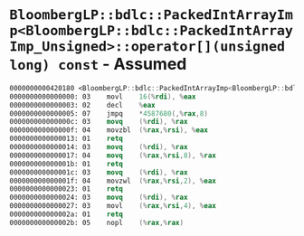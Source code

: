 # `BloombergLP::bdlc::PackedIntArrayImp<BloombergLP::bdlc::PackedIntArrayImp_Unsigned>::operator[](unsigned long) const` - Assumed

```nasm
0000000000420180 <BloombergLP::bdlc::PackedIntArrayImp<BloombergLP::bdlc::PackedIntArrayImp_Unsigned>::operator[](unsigned long) const>:
0000000000000000: 03	movl	16(%rdi), %eax
0000000000000003: 02	decl	%eax
0000000000000005: 07	jmpq	*4587680(,%rax,8)
000000000000000c: 03	movq	(%rdi), %rax
000000000000000f: 04	movzbl	(%rax,%rsi), %eax
0000000000000013: 01	retq	
0000000000000014: 03	movq	(%rdi), %rax
0000000000000017: 04	movq	(%rax,%rsi,8), %rax
000000000000001b: 01	retq	
000000000000001c: 03	movq	(%rdi), %rax
000000000000001f: 04	movzwl	(%rax,%rsi,2), %eax
0000000000000023: 01	retq	
0000000000000024: 03	movq	(%rdi), %rax
0000000000000027: 03	movl	(%rax,%rsi,4), %eax
000000000000002a: 01	retq	
000000000000002b: 05	nopl	(%rax,%rax)
```
